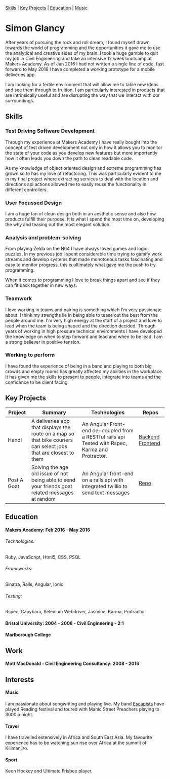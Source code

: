 [Skills](https://github.com/SimonGlancy/CV#skills) | [Key Projects](https://github.com/SimonGlancy/CV#key-projects) | [Education](https://github.com/SimonGlancy/CV#education) |
[Music](http://www.escapistsmusic.com)

# Simon Glancy

After years of pursuing the rock and roll dream, I found myself drawn towards the world of programming and the opportunities it gave me to use the analytical and creative sides of my brain. I took a huge gamble to quit my job in Civil Engineering and take an intensive 12 week bootcamp at Makers Academy. As of Jan 2016 I had not written a single line of code, fast forward to May 2016 I have completed a working prototype for a mobile deliveries app.

I am looking for a fertile environment that will allow me to table new ideas and see them through to fruition. I am particularly interested in products that are intrinsically useful and are disrupting the way that we interact with our surroundings.



## Skills

### Test Driving Software Development

Through my experience at Makers Academy I have really bought into the concept of test driven development not only in how it allows you to monitor the state of your code as you develop new features but more importantly how it often leads you down the path to clean readable code.

As my knowledge of object oriented design and extreme programming has grown so to has my love of refactoring. This was particularly evident to me in my final project where extracting services to deal with the location and directions api actions allowed me to easily reuse the functionality in different controllers.

### User Focussed Design

I am a huge fan of clean design both in an aesthetic sense and also how products fulfill their purpose. It is what I spend the most time on, developing the why and teasing out the most elegant solution.

### Analysis and problem-solving

From playing Zelda on the N64 I have always loved games and logic puzzles. In my previous job I spent considerable time trying to gamify work streams and develop systems that made monotonous tasks fascinating and easy to monitor progress, this is ultimately what gave me the push to try programming.

When it comes to programming I love to break things apart and see if they can fit back together in new ways.

### Teamwork

I love working in teams and pairing is something which I'm very passionate about. I think my strengths lie in being able to tease out the best from the people around me. I'm very high energy at the start of a project and love to lead when the team is being shaped and the direction decided. Through years of working in high pressure technical environments I have developed the knowledge on when to step forward and lead and when to be lead. I am a strong believer in positive tension.

### Working to perform

I have found the experience of being in a band and playing to both big crowds and empty rooms has greatly affected my abilities in the workplace. It has given me the skills to present to people, integrate into teams and the confidence to be client facing.

## Key Projects

| Project | Summary | Technologies | Repos
|---|---|---|---|
| Handl  | A deliveries app that displays the route on a map so that bike couriers can select jobs that are closest to them  | An Angular Front-end de-coupled from a RESTful rails api  Tested with Rspec, Karma and Protractor. | [Backend](https://github.com/acookson91/handl-backend.git) [Frontend](https://github.com/acookson91/handl-frontend.git)
| Post A Goat | Solving the age old issue of not being able to send your friends goat related messages at random | An Angular front-end on a rails api with integrated twillio to send text messages | [Repo](https://github.com/acookson91/post-a-goat)




## Education

#### Makers Academy: Feb 2016 - May 2016
###### Technologies:
Ruby, JavaScript, Html5, CSS, PSQL

###### Frameworks:
Sinatra, Rails, Angular, Ionic

###### Testing:
Rspec, Capybara, Selenium Webdriver, Jasmine, Karma, Protractor

#### Bristol University: 2004 - 2008 - Civil Engineering - 2:1
#### Marlborough College


## Work

#### Mott MacDonald - Civil Engineering Consultancy: 2008 - 2016


## Interests

#### Music
I am passionate about songwriting and playing live. My band [Escapists](https://www.escapistsmusic.com) have played Reading festival and toured with Manic Street Preachers playing to 3000 a night.

#### Travel
I have travelled extensively in Africa and South East Asia. My favourite experience has to be watching sun rise over Africa at the summit of Kilimanjiro.

#### Sport
Keen Hockey and Ultimate Frisbee player.
